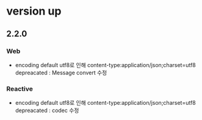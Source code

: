 # version up

## 2.2.0

### Web 
- encoding default utf8로 인해 content-type:application/json;charset=utf8 depreacated
  : Message convert 수정


### Reactive
- encoding default utf8로 인해 content-type:application/json;charset=utf8 depreacated
: codec 수정 

